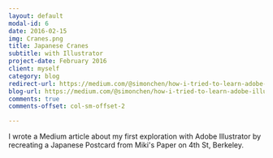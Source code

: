 ```yaml
---
layout: default
modal-id: 6
date: 2016-02-15
img: Cranes.png
title: Japanese Cranes
subtitle: with Illustrator 
project-date: February 2016
client: myself
category: blog 
redirect-url: https://medium.com/@simonchen/how-i-tried-to-learn-adobe-illustrator-f88f875acad1#.fuqzr5bgu 
blog-url: https://medium.com/@simonchen/how-i-tried-to-learn-adobe-illustrator-f88f875acad1#.fuqzr5bgu
comments: true
comments-offset: col-sm-offset-2  

---
```


I wrote a Medium article about my first exploration with Adobe Illustrator by recreating a Japanese Postcard from Miki's Paper on 4th St, Berkeley.